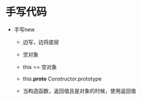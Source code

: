 # 手写代码

- 手写new
    - 边写，边将底层
    - 空对象
    - this == 空对象
    - this.__proto__ Constructor.prototype

    - 当构造函数，返回值且是对象的时候，使用返回值